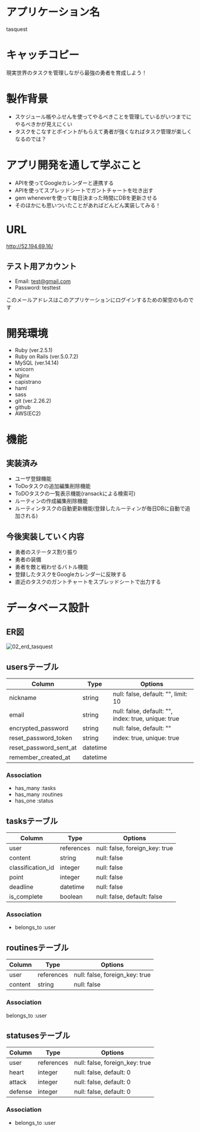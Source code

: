 # アプリケーション名
tasquest

# キャッチコピー
現実世界のタスクを管理しながら最強の勇者を育成しよう！

# 製作背景
- スケジュール帳やふせんを使ってやるべきことを管理しているがいつまでにやるべきかが見えにくい
- タスクをこなすとポイントがもらえて勇者が強くなればタスク管理が楽しくなるのでは？

# アプリ開発を通して学ぶこと
- APIを使ってGoogleカレンダーと連携する
- APIを使ってスプレッドシートでガントチャートを吐き出す
- gem wheneverを使って毎日決まった時間にDBを更新させる
- そのほかにも思いついたことがあればどんどん実装してみる！

# URL
http://52.194.69.16/

## テスト用アカウント
- Email: test@gmail.com
- Password: testtest

このメールアドレスはこのアプリケーションにログインするための架空のものです

# 開発環境
- Ruby (ver.2.5.1)
- Ruby on Rails (ver.5.0.7.2)
- MySQL (ver.14.14)
- unicorn
- Nginx
- capistrano
- haml
- sass
- git (ver.2.26.2)
- github
- AWS(EC2)

# 機能

## 実装済み
- ユーザ登録機能
- ToDoタスクの追加編集削除機能
- ToDOタスクの一覧表示機能(ransackによる検索可)
- ルーティンの作成編集削除機能
- ルーティンタスクの自動更新機能(登録したルーティンが毎日DBに自動で追加される)

## 今後実装していく内容
- 勇者のステータス割り振り
- 勇者の装備
- 勇者を敵と戦わせるバトル機能
- 登録したタスクをGoogleカレンダーに反映する
- 直近のタスクのガントチャートをスプレッドシートで出力する

# データベース設計

## ER図
![02_erd_tasquest](https://user-images.githubusercontent.com/64793100/93011141-a21b7d00-f5ce-11ea-93bb-cd74a4c0d628.png)


## usersテーブル
|Column                |Type    |Options                                            |
|----------------------|--------|---------------------------------------------------|
|nickname              |string  |null: false, default: "", limit: 10                |
|email                 |string  |null: false, default: "", index: true, unique: true|
|encrypted_password    |string  |null: false, default: ""                           |
|reset_password_token  |string  |index: true, unique: true                          |
|reset_password_sent_at|datetime|                                                   |
|remember_created_at   |datetime|                                                   |

### Association
- has_many :tasks
- has_many :routines
- has_one  :status

## tasksテーブル
|Column           |Type      |Options                       |
|-----------------|----------|------------------------------|
|user             |references|null: false, foreign_key: true|
|content          |string    |null: false                   |
|classification_id|integer   |null: false                   |
|point            |integer   |null: false                   |
|deadline         |datetime  |null: false                   |
|is_complete      |boolean   |null: false, default: false   |

### Association
- belongs_to :user

## routinesテーブル
|Column     |Type      |Options                       |
|-----------|----------|------------------------------|
|user       |references|null: false, foreign_key: true|
|content    |string    |null: false                   |

### Association
belongs_to :user

## statusesテーブル
|Column |Type      |Options                       |
|-------|----------|------------------------------|
|user   |references|null: false, foreign_key: true|
|heart  |integer   |null: false, default: 0       |
|attack |integer   |null: false, default: 0       |
|defense|integer   |null: false, default: 0       |

### Association
- belongs_to :user
